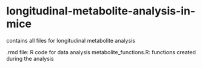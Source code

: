 # longitudinal-metabolite-analysis-in-mice

contains all files for longitudinal metabolite analysis 

.rmd file: R code for data analysis 
metabolite_functions.R: functions created during the analysis  
